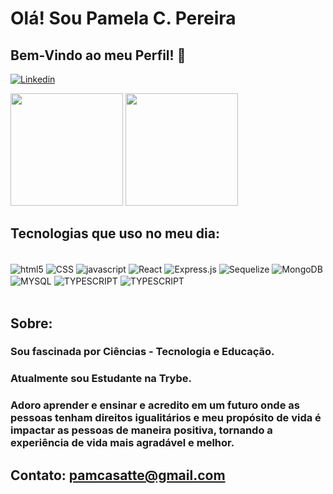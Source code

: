 # Olá! Sou Pamela C. Pereira  
## Bem-Vindo ao meu Perfil! 🤗


[![Linkedin](https://img.shields.io/badge/LinkedIn-0077B5?style=for-the-badge&logo=linkedin&logoColor=white)](https://www.linkedin.com/public-profile/settings?lipi=urn%3Ali%3Apage%3Ad_flagship3_profile_self_edit_contact-info%3BUrUnMG6RTS2KKpr2kKKpYw%3D%3D)

<div>
<img height="180em" src="https://github-readme-stats.vercel.app/api?username=PamelaCP&show_icons=true&theme=dracula"/>
<img height="180em" src="https://github-readme-stats.vercel.app/api/top-langs/?username=PamelaCP&layout=compact&langs_count=16&theme=dracula"/>
</div>


## Tecnologias que uso no meu dia:

<div style="display: inline_block"><br/>
<img align="center" alt="html5" src="https://img.shields.io/badge/HTML5-E34F26?style=for-the-badge&logo=html5&logoColor=white"/>
<img align="center" alt="CSS" src="https://img.shields.io/badge/CSS-239120?&style=for-the-badge&logo=css3&logoColor=white"/>
<img align="center" alt="javascript" src="https://img.shields.io/badge/JavaScript-F7DF1E?style=for-the-badge&logo=javascript&logoColor=black"/>
<img align="center" alt="React" src="https://img.shields.io/badge/React-20232A?style=for-the-badge&logo=react&logoColor=61DAFB"/>
<img align="center" alt="Express.js" src="https://img.shields.io/badge/Express.js-404D59?style=for-the-badge"/>
<img align="center" alt="Sequelize" src="https://img.shields.io/badge/sequelize-323330?style=for-the-badge&logo=sequelize&logoColor=blue"/>
<img align="center" alt="MongoDB" src="https://img.shields.io/badge/MongoDB-4EA94B?style=for-the-badge&logo=mongodb&logoColor=white"/>
<img align="center" alt="MYSQL" src="https://img.shields.io/badge/MySQL-00000F?style=for-the-badge&logo=mysql&logoColor=white"/>
<img align="center" alt="TYPESCRIPT" src="https://img.shields.io/badge/TypeScript-007ACC?style=for-the-badge&logo=typescript&logoColor=whitee"/>
<img align="center" alt="TYPESCRIPT" src="https://img.shields.io/badge/Node.js-43853D?style=for-the-badge&logo=node.js&logoColor=white"/>
</div><br/>

## Sobre:
### Sou fascinada por Ciências - Tecnologia e Educação.
### Atualmente sou Estudante na Trybe.
### Adoro aprender e ensinar e acredito em um futuro onde as pessoas tenham direitos igualitários e meu propósito de vida é impactar as pessoas de maneira positiva, tornando a experiência de vida mais agradável e melhor. 

## Contato: pamcasatte@gmail.com
